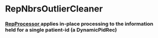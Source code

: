 # RepNbrsOutlierCleaner

### [RepProcessor ](http://node-04/Libs/html/classRepProcessor)applies in-place processing to the information held for a single patient-id (a DynamicPidRec)

